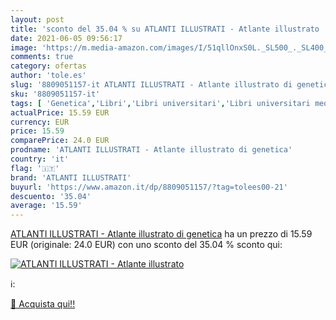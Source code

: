 ```yaml
---
layout: post
title: 'sconto del 35.04 % su ATLANTI ILLUSTRATI - Atlante illustrato   '
date: 2021-06-05 09:56:17
image: 'https://m.media-amazon.com/images/I/51qllOnxS0L._SL500_._SL400_.jpg'
comments: true
category: ofertas
author: 'tole.es'
slug: '8809051157-it ATLANTI ILLUSTRATI - Atlante illustrato di genetica'
sku: '8809051157-it'
tags: [ 'Genetica','Libri','Libri universitari','Libri universitari medicina','Libri universitari medicina e scienze sanitarie','Libri universitari scienze di base','Scienze biologiche','Scienze, tecnologia e medicina','atlanti illustrati', ]
actualPrice: 15.59 EUR
currency: EUR
price: 15.59
comparePrice: 24.0 EUR
prodname: 'ATLANTI ILLUSTRATI - Atlante illustrato di genetica'
country: 'it'
flag: '🇮🇹'
brand: 'ATLANTI ILLUSTRATI'
buyurl: 'https://www.amazon.it/dp/8809051157/?tag=tolees00-21'
descuento: '35.04'
average: '15.59'
---
```


[ATLANTI ILLUSTRATI - Atlante illustrato di genetica](https://www.amazon.it/dp/8809051157/?tag=tolees00-21) ha un prezzo di 15.59 EUR (originale: 24.0 EUR) con uno sconto del 35.04 % sconto qui:

[![ATLANTI ILLUSTRATI - Atlante illustrato ](https://m.media-amazon.com/images/I/51qllOnxS0L._SL500_._SL400_.jpg)](https://www.amazon.it/dp/8809051157/?tag=tolees00-21)

ℹ️:


[🛒 Acquista qui!!](https://www.amazon.it/dp/8809051157/?tag=tolees00-21)
